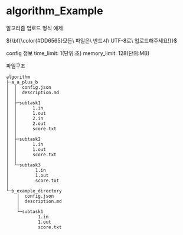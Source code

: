 # algorithm_Example
알고리즘 업로드 형식 예제
<br>
<p>${\bf{\color{#DD6565}모든\ 파일은\ 반드시\ UTF-8로\ 업로드해주세요!}}$</p>
config 정보
time_limit: 1(단위:초)
memory_limit: 128(단위:MB)

파일구조
```
algorithm
├─a_a_plus_b
│  │  config.json
│  │  description.md
│  │  
│  ├─subtask1
│  │      1.in
│  │      1.out
│  │      2.in
│  │      2.out
│  │      score.txt
│  │      
│  ├─subtask2
│  │      1.in
│  │      1.out
│  │      score.txt
│  │      
│  └─subtask3
│          1.in
│          1.out
│          score.txt
│          
└─b_example_directory
    │  config.json
    │  description.md
    │  
    └─subtask1
            1.in
            1.out
            score.txt
```
